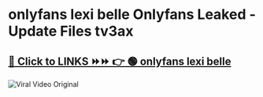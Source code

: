 
 # onlyfans lexi belle Onlyfans Leaked - Update Files tv3ax

## <h2><a href="https://clipsfans.com/onlyfans_lexi_belle&ref=git">🔗 Click to LINKS ⏩⏩ 👉 🟢 onlyfans lexi belle </a></h2>

<a href="https://clipsfans.com/onlyfans_lexi_belle&ref=git" rel="nofollow" data-target="animated-image.originalLink"><img src="https://i.ibb.co.com/xMMVF88/686577567.gif" alt="Viral Video Original" style="max-width: 100%; display: inline-block;" data-target="animated-image.originalImage"></a>

